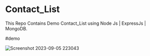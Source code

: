 # Contact_List
This Repo Contains Demo Contact_List using Node Js | ExpressJs | MongoDB.

#demo

![Screenshot 2023-09-05 223043](https://github.com/a-nuj1/Contact_List/assets/114460825/d2267421-5374-48c5-8bf5-f79d34525953)
